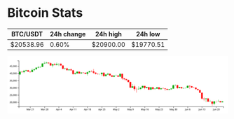 # Bitcoin Stats

BTC/USDT|24h change|24h high|24h low|
|---|---|---|---|
|$20538.96|0.60%|$20900.00|$19770.51|

<img src="./chart.svg">
